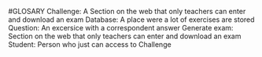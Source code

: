 #GLOSARY
Challenge: A Section on the web that only teachers can enter and download an exam
Database: A place were a lot of exercises are stored
Question: An excersice with a correspondent answer
Generate exam: Section on the web that only teachers can enter and download an exam
Student: Person who just can access to Challenge
